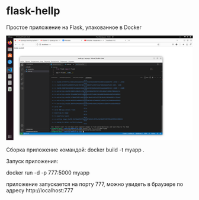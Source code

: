 # flask-hellp
Простое приложение на Flask, упакованное в Docker

![Image alt](https://github.com/aStormspirit/flask-hellp/blob/main/picture.png)

Сборка приложение командой:
docker build -t myapp .

Запуск приложения:

docker run -d -p 777:5000 myapp

приложение запускается на порту 777, можно увидеть в браузере по адресу 
http://localhost:777
